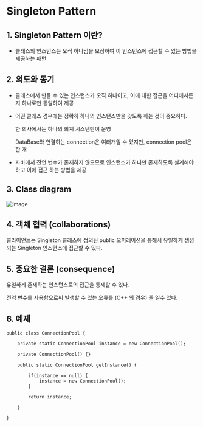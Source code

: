# Singleton Pattern
## 1. Singleton Pattern 이란?
+ 클래스의 인스턴스는 오직 하나임을 보장하여 이 인스턴스에 접근할 수 있는 방법을 제공하는 패턴

## 2. 의도와 동기
+ 클래스에서 만들 수 있는 인스턴스가 오직 하나이고, 이에 대한 접근을 어디에서든지 하나로만 통일하여 제공
+ 어떤 클래스 경우에는 정확히 하나의 인스턴스만을 갖도록 하는 것이 중요하다.

  한 회사에서는 하나의 회계 시스템만이 운영

  DataBase와 연결하는 connection은 여러개일 수 있지만, connection pool은 한 개

+ 자바에서 전연 변수가 존재하지 않으므로 인스턴스가 하나만 존재하도록 설계해야 하고 이에 접근 하는 방법을 제공

## 3. Class diagram
![image](https://github.com/kswdev/design-pattern/assets/92713670/805a26ee-f8a7-4d5f-a97f-99dc029b57d3)


## 4. 객체 협력 (collaborations)

클라이언트는 Singleton 클래스에 정의된 public 오퍼레이션을 통해서 유일하게 생성되는 Singleton 인스턴스에 접근할 수 있다.


## 5. 중요한 결론 (consequence)


유일하게 존재하는 인스턴스로의 접근을 통제할 수 있다.


전역 변수를 사용함으로써 발생할 수 있는 오류를 (C++ 의 경우) 줄 일수 있다.



## 6. 예제

```
public class ConnectionPool {
	
	private static ConnectionPool instance = new ConnectionPool();
	
	private ConnectionPool() {}
	
	public static ConnectionPool getInstance() {
		
		if(instance == null) {
			instance = new ConnectionPool();
		}

		return instance; 
			
	}

}
```
